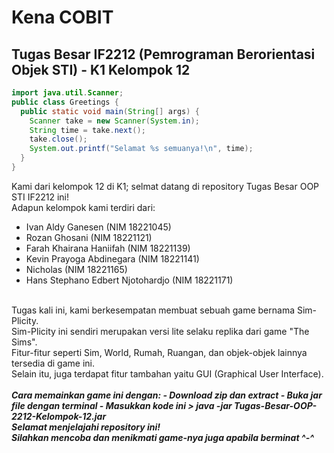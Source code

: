 # Kena COBIT
## Tugas Besar IF2212 (Pemrograman Berorientasi Objek STI) - K1 Kelompok 12
````java
import java.util.Scanner;
public class Greetings {
  public static void main(String[] args) {
    Scanner take = new Scanner(System.in);
    String time = take.next();
    take.close();
    System.out.printf("Selamat %s semuanya!\n", time);
  }
}
````
Kami dari kelompok 12 di K1; selmat datang di repository Tugas Besar OOP STI IF2212 ini!<br>
Adapun kelompok kami terdiri dari:
* Ivan Aldy Ganesen (NIM 18221045)
* Rozan Ghosani (NIM 18221121)
* Farah Khairana Haniifah (NIM 18221139)
* Kevin Prayoga Abdinegara (NIM 18221141)
* Nicholas (NIM 18221165)
* Hans Stephano Edbert Njotohardjo (NIM 18221171)
<br>
Tugas kali ini, kami berkesempatan membuat sebuah game bernama Sim-Plicity.<br>
Sim-Plicity ini sendiri merupakan versi lite selaku replika dari game "The Sims".<br>
Fitur-fitur seperti Sim, World, Rumah, Ruangan, dan objek-objek lainnya tersedia di game ini.<br>
Selain itu, juga terdapat fitur tambahan yaitu GUI (Graphical User Interface).<br>
<br><i><b>
Cara memainkan game ini dengan:
- Download zip dan extract
- Buka jar file dengan terminal
- Masukkan kode ini
> java -jar Tugas-Besar-OOP-2212-Kelompok-12.jar
<br><i><b>
Selamat menjelajahi repository ini!<br>
Silahkan mencoba dan menikmati game-nya juga apabila berminat ^-^
</i></b>
